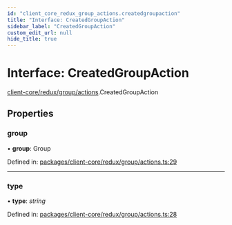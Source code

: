 ```yaml
---
id: "client_core_redux_group_actions.createdgroupaction"
title: "Interface: CreatedGroupAction"
sidebar_label: "CreatedGroupAction"
custom_edit_url: null
hide_title: true
---
```


# Interface: CreatedGroupAction

[client-core/redux/group/actions](../modules/client_core_redux_group_actions.md).CreatedGroupAction

## Properties

### group

• **group**: Group

Defined in: [packages/client-core/redux/group/actions.ts:29](https://github.com/xr3ngine/xr3ngine/blob/5c3dcaef1/packages/client-core/redux/group/actions.ts#L29)

___

### type

• **type**: *string*

Defined in: [packages/client-core/redux/group/actions.ts:28](https://github.com/xr3ngine/xr3ngine/blob/5c3dcaef1/packages/client-core/redux/group/actions.ts#L28)
